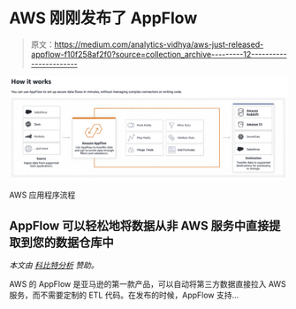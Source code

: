 # AWS 刚刚发布了 AppFlow

> 原文：<https://medium.com/analytics-vidhya/aws-just-released-appflow-f10f258af2f0?source=collection_archive---------12----------------------->

![](img/488476a12f2fb57f95529c75abe580eb.png)

AWS 应用程序流程

## AppFlow 可以轻松地将数据从非 AWS 服务中直接提取到您的数据仓库中

*本文由* [*科比特分析*](https://www.corbettanalytics.com/) *赞助。*

AWS 的 AppFlow 是亚马逊的第一款产品，可以自动将第三方数据直接拉入 AWS 服务，而不需要定制的 ETL 代码。在发布的时候，AppFlow 支持…